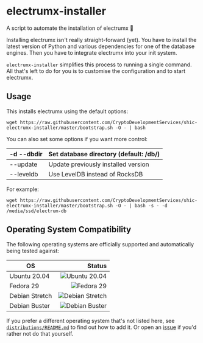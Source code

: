 # electrumx-installer
A script to automate the installation of electrumx 🤖

Installing electrumx isn't really straight-forward (yet). You have to install the latest version of Python and various dependencies for
one of the database engines. Then you have to integrate electrumx into your init system.

`electrumx-installer` simplifies this process to running a single command. All that's left to do for you
is to customise the configuration and to start electrumx.

## Usage
This installs electrumx using the default options:

    wget https://raw.githubusercontent.com/CryptoDevelopmentServices/shic-electrumx-installer/master/bootstrap.sh -O - | bash

You can also set some options if you want more control:

| -d --dbdir | Set database directory (default: /db/) |
|------------|----------------------------------------|
| --update   | Update previously installed version    |
| --leveldb  | Use LevelDB instead of RocksDB         |

For example:

    wget https://raw.githubusercontent.com/CryptoDevelopmentServices/shic-electrumx-installer/master/bootstrap.sh -O - | bash -s - -d /media/ssd/electrum-db


## Operating System Compatibility

The following operating systems are officially supported and automatically being tested against:

| OS              | Status |
|------------------|-------:|
| Ubuntu 20.04     | ![Ubuntu 20.04](https://img.shields.io/github/actions/workflow/status/CryptoDevelopmentServices/shic-electrumx-installer/ubuntu-20.04.yml?branch=main&label=Ubuntu%2020.04) |
| Fedora 29        | ![Fedora 29](https://img.shields.io/github/actions/workflow/status/CryptoDevelopmentServices/shic-electrumx-installer/fedora-29.yml?branch=main&label=Fedora%2029) |
| Debian Stretch   | ![Debian Stretch](https://img.shields.io/github/actions/workflow/status/CryptoDevelopmentServices/shic-electrumx-installer/debian-stretch.yml?branch=main&label=Debian%20Stretch) |
| Debian Buster    | ![Debian Buster](https://img.shields.io/github/actions/workflow/status/CryptoDevelopmentServices/shic-electrumx-installer/debian-buster.yml?branch=main&label=Debian%20Buster) |



If you prefer a different operating system that's not listed here, see
[`distributions/README.md`](https://github.com/CryptoDevelopmentServices/shic-electrumx-installer/blob/master/distributions/README.md) to find out how to add it.
Or open an [issue](https://github.com/CryptoDevelopmentServices/shic-electrumx-installer/issues/new) if you'd rather not do that yourself.
